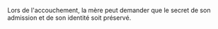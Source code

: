   
 Lors de l'accouchement, la mère peut demander que le secret de son admission et de son identité soit préservé.  

  
